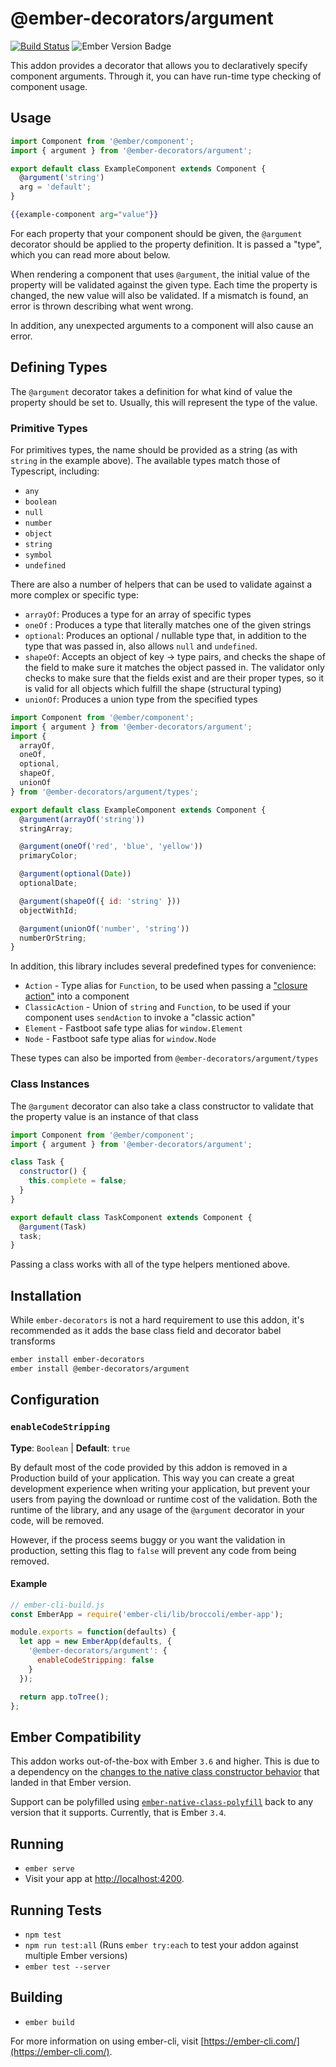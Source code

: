 # @ember-decorators/argument

[![Build Status](https://travis-ci.org/ember-decorators/argument.svg?branch=master)](https://travis-ci.org/ember-decorators/argument)
![Ember Version Badge](https://badgen.net/badge/ember/v3.6.0+/orange)

This addon provides a decorator that allows you to declaratively specify component arguments. Through it, you can have run-time type checking of component usage.

## Usage

```js
import Component from '@ember/component';
import { argument } from '@ember-decorators/argument';

export default class ExampleComponent extends Component {
  @argument('string')
  arg = 'default';
}
```

```hbs
{{example-component arg="value"}}
```

For each property that your component should be given, the `@argument` decorator should be applied to the property definition. It is passed a "type", which you can read more about below.

When rendering a component that uses `@argument`, the initial value of the property will be validated against the given type. Each time the property is changed, the new value will also be validated. If a mismatch is found, an error is thrown describing what went wrong.

In addition, any unexpected arguments to a component will also cause an error.

## Defining Types

The `@argument` decorator takes a definition for what kind of value the property should be set to. Usually, this will represent the type of the value.

### Primitive Types

For primitives types, the name should be provided as a string (as with `string` in the example above). The available types match those of Typescript, including:

- `any`
- `boolean`
- `null`
- `number`
- `object`
- `string`
- `symbol`
- `undefined`

There are also a number of helpers that can be used to validate against a more complex or specific type:

- `arrayOf`: Produces a type for an array of specific types
- `oneOf` : Produces a type that literally matches one of the given strings
- `optional`: Produces an optional / nullable type that, in addition to the type that was passed in,
  also allows `null` and `undefined`.
- `shapeOf`: Accepts an object of key -> type pairs, and checks the shape of the field to make sure it
  matches the object passed in. The validator only checks to make sure that the fields exist and are their
  proper types, so it is valid for all objects which fulfill the shape (structural typing)
- `unionOf`: Produces a union type from the specified types

```js
import Component from '@ember/component';
import { argument } from '@ember-decorators/argument';
import {
  arrayOf,
  oneOf,
  optional,
  shapeOf,
  unionOf
} from '@ember-decorators/argument/types';

export default class ExampleComponent extends Component {
  @argument(arrayOf('string'))
  stringArray;

  @argument(oneOf('red', 'blue', 'yellow'))
  primaryColor;

  @argument(optional(Date))
  optionalDate;

  @argument(shapeOf({ id: 'string' }))
  objectWithId;

  @argument(unionOf('number', 'string'))
  numberOrString;
}
```

In addition, this library includes several predefined types for convenience:

- `Action` - Type alias for `Function`, to be used when passing a ["closure action"][closure-action] into a component
- `ClassicAction` - Union of `string` and `Function`, to be used if your component uses `sendAction` to invoke a "classic action"
- `Element` - Fastboot safe type alias for `window.Element`
- `Node` - Fastboot safe type alias for `window.Node`

These types can also be imported from `@ember-decorators/argument/types`

### Class Instances

The `@argument` decorator can also take a class constructor to validate that the property value is an instance of that class

```js
import Component from '@ember/component';
import { argument } from '@ember-decorators/argument';

class Task {
  constructor() {
    this.complete = false;
  }
}

export default class TaskComponent extends Component {
  @argument(Task)
  task;
}
```

Passing a class works with all of the type helpers mentioned above.

## Installation

While `ember-decorators` is not a hard requirement to use this addon, it's recommended as it adds the base class field and decorator babel transforms

```bash
ember install ember-decorators
ember install @ember-decorators/argument
```

## Configuration

### `enableCodeStripping`

**Type**: `Boolean` | **Default**: `true`

By default most of the code provided by this addon is removed in a Production build of your application. This way you can create a great development experience when writing your application, but prevent your users from paying the download or runtime cost of the validation. Both the runtime of the library, and any usage of the `@argument` decorator in your code, will be removed.

However, if the process seems buggy or you want the validation in production, setting this flag to `false` will prevent any code from being removed.

#### Example

```javascript
// ember-cli-build.js
const EmberApp = require('ember-cli/lib/broccoli/ember-app');

module.exports = function(defaults) {
  let app = new EmberApp(defaults, {
    '@ember-decorators/argument': {
      enableCodeStripping: false
    }
  });

  return app.toTree();
};
```

## Ember Compatibility

This addon works out-of-the-box with Ember `3.6` and higher. This is due to a dependency on the [changes to the native class constructor behavior][native-class-constructor-update] that landed in that Ember version.

Support can be polyfilled using [`ember-native-class-polyfill`][ember-native-class-polyfill] back to any version that it supports. Currently, that is Ember `3.4`.

## Running

- `ember serve`
- Visit your app at [http://localhost:4200](http://localhost:4200).

## Running Tests

- `npm test`
- `npm run test:all` (Runs `ember try:each` to test your addon against multiple Ember versions)
- `ember test --server`

## Building

- `ember build`

For more information on using ember-cli, visit [https://ember-cli.com/](https://ember-cli.com/).

[native-class-constructor-update]: https://github.com/emberjs/rfcs/blob/master/text/0337-native-class-constructor-update.md
[ember-native-class-polyfill]: https://www.npmjs.com/package/ember-native-class-polyfill
[closure-action]: https://alexdiliberto.com/posts/ember-closure-actions/
